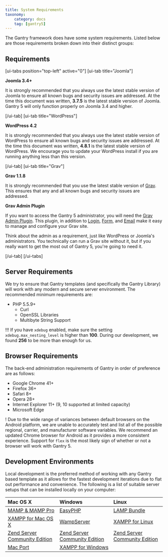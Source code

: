 ```yaml
---
title: System Requirements
taxonomy:
    category: docs
    tag: [gantry5]
---
```


The Gantry framework does have some system requirements. Listed below are those requirements broken down into their distinct groups:

Requirements
-------------------

[ui-tabs position="top-left" active="0"]
[ui-tab title="Joomla"]

**Joomla 3.4+**

It is strongly recommended that you always use the latest stable version of Joomla to ensure all known bugs and security issues are addressed. At the time this document was written, **3.7.5** is the latest stable version of Joomla. Gantry 5 will only function properly on Joomla 3.4 and higher.

[/ui-tab]
[ui-tab title="WordPress"]

**WordPress 4.2**

It is strongly recommended that you always use the latest stable version of WordPress to ensure all known bugs and security issues are addressed. At the time this document was written, **4.8.1** is the latest stable version of WordPress. We encourage you to update your WordPress install if you are running anything less than this version.

[/ui-tab]
[ui-tab title="Grav"]

**Grav 1.1.8**

It is strongly recommended that you use the latest stable version of [Grav](http://getgrav.org). This ensures that any and all known bugs and security issues are addressed.

**Grav Admin Plugin**

If you want to access the Gantry 5 administrator, you will need the [Grav Admin Plugin](https://github.com/getgrav/grav-plugin-admin). This plugin, in addition to [Login](https://github.com/getgrav/grav-plugin-login), [Form](https://github.com/getgrav/grav-plugin-form), and [Email](https://github.com/getgrav/grav-plugin-email) make it easy to manage and configure your Grav site.

Think about the admin as a requirement, just like WordPress or Joomla's administrators. You technically can run a Grav site without it, but if you really want to get the most out of Gantry 5, you're going to need it.

[/ui-tab]
[/ui-tabs]

## Server Requirements

We try to ensure that Gantry templates (and specifically the Gantry Library) will work with any modern and secure server environment. The recommended minimum requirements are:

* PHP 5.5.9+
    * Curl
    * OpenSSL Libraries
    * Multibyte String Support

!!! If you have `xdebug` enabled, make sure the setting ` xdebug.max_nesting_level` is higher than **100**. During our development, we found **256** to be more than enough for us.

## Browser Requirements

The back-end administration requirements of Gantry in order of preference are as follows:

* Google Chrome 41+
* Firefox 36+
* Safari 8+
* Opera 28+
* Internet Explorer 11+ (9, 10 supported at limited capacity)
* Microsoft Edge

! Due to the wide range of variances between default browsers on the Android platform, we are unable to accurately test and list all of the possible regional, carrier, and manufacturer software variables. We recommend an updated Chrome browser for Android as it provides a more consistent experience. Support for `flex` is the most likely sign of whether or not a browser will work with Gantry 5.

## Development Environments

Local development is the preferred method of working with any Gantry based template as it allows for the fastest development iterations due to flat out performance and convenience. The following is a list of suitable server setups that can be installed locally on your computer:


| Mac OS X                                                                                              | Windows                                                                     | Linux                                                                       |
| :-----                                                                                                | :-----                                                                      | :-----                                                                      |
| [MAMP & MAMP Pro](http://www.mamp.info/)                                                              | [EasyPHP](http://www.easyphp.org/)                                          | [LAMP Bundle](http://en.wikipedia.org/wiki/LAMP_(software_bundle))          |
| [XAMPP for Mac OS X](http://www.apachefriends.org/en/xampp-macosx.html)                               | [WampServer](http://www.wampserver.com/en/)                                 | [XAMPP for Linux](http://www.apachefriends.org/en/xampp-linux.html)         |
| [Zend Server Community Edition](http://www.zend.com/en/products/server-ce/)                           | [Zend Server Community Edition](http://www.zend.com/en/products/server-ce/) | [Zend Server Community Edition](http://www.zend.com/en/products/server-ce/) |
| [Mac Port](http://www.techiecorner.com/174/how-to-install-apache-php-mysql-with-macport-in-mac-os-x/) | [XAMPP for Windows](http://www.apachefriends.org/en/xampp-windows.html)     |                                                                             |



